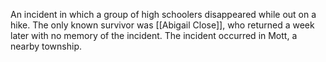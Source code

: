  An incident in which a group of high schoolers disappeared while out on a hike. The only known survivor was [[Abigail Close]], who returned a week later with no memory of the incident. The incident occurred in Mott, a nearby township.